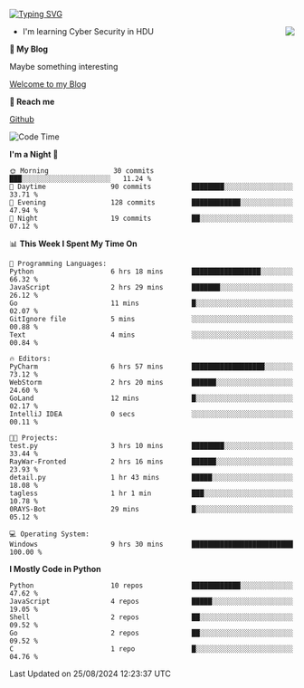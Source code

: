 [![Typing SVG](https://readme-typing-svg.herokuapp.com?font=Fira+Code&pause=1000&random=false&width=450&height=60&lines=Hello+%F0%9F%91%8B%F0%9F%8F%BB;I'm+JBNRZ)](https://git.io/typing-svg)

<a href="#">
  <img align="right" src="https://github-readme-stats.vercel.app/api?username=JBNRZ&show_icons=true&bg_color=15,f2f7fd,E0EAFC" />
</a>

- I'm learning Cyber Security in HDU

 **🌱 My Blog**

Maybe something interesting

[Welcome to my Blog](https://jbnrz.com.cn/)

 **💬 Reach me** 

[Github](https://github.com/JBNRZ)


<!--START_SECTION:waka-->
![Code Time](http://img.shields.io/badge/Code%20Time-645%20hrs%2021%20mins-blue)

**I'm a Night 🦉** 

```text
🌞 Morning                30 commits          ███░░░░░░░░░░░░░░░░░░░░░░   11.24 % 
🌆 Daytime                90 commits          ████████░░░░░░░░░░░░░░░░░   33.71 % 
🌃 Evening                128 commits         ████████████░░░░░░░░░░░░░   47.94 % 
🌙 Night                  19 commits          ██░░░░░░░░░░░░░░░░░░░░░░░   07.12 % 
```


📊 **This Week I Spent My Time On** 

```text
💬 Programming Languages: 
Python                   6 hrs 18 mins       █████████████████░░░░░░░░   66.32 % 
JavaScript               2 hrs 29 mins       ███████░░░░░░░░░░░░░░░░░░   26.12 % 
Go                       11 mins             █░░░░░░░░░░░░░░░░░░░░░░░░   02.07 % 
GitIgnore file           5 mins              ░░░░░░░░░░░░░░░░░░░░░░░░░   00.88 % 
Text                     4 mins              ░░░░░░░░░░░░░░░░░░░░░░░░░   00.84 % 

🔥 Editors: 
PyCharm                  6 hrs 57 mins       ██████████████████░░░░░░░   73.12 % 
WebStorm                 2 hrs 20 mins       ██████░░░░░░░░░░░░░░░░░░░   24.60 % 
GoLand                   12 mins             █░░░░░░░░░░░░░░░░░░░░░░░░   02.17 % 
IntelliJ IDEA            0 secs              ░░░░░░░░░░░░░░░░░░░░░░░░░   00.11 % 

🐱‍💻 Projects: 
test.py                  3 hrs 10 mins       ████████░░░░░░░░░░░░░░░░░   33.44 % 
RayWar-Fronted           2 hrs 16 mins       ██████░░░░░░░░░░░░░░░░░░░   23.93 % 
detail.py                1 hr 43 mins        █████░░░░░░░░░░░░░░░░░░░░   18.08 % 
tagless                  1 hr 1 min          ███░░░░░░░░░░░░░░░░░░░░░░   10.78 % 
0RAYS-Bot                29 mins             █░░░░░░░░░░░░░░░░░░░░░░░░   05.12 % 

💻 Operating System: 
Windows                  9 hrs 30 mins       █████████████████████████   100.00 % 
```

**I Mostly Code in Python** 

```text
Python                   10 repos            ████████████░░░░░░░░░░░░░   47.62 % 
JavaScript               4 repos             █████░░░░░░░░░░░░░░░░░░░░   19.05 % 
Shell                    2 repos             ██░░░░░░░░░░░░░░░░░░░░░░░   09.52 % 
Go                       2 repos             ██░░░░░░░░░░░░░░░░░░░░░░░   09.52 % 
C                        1 repo              █░░░░░░░░░░░░░░░░░░░░░░░░   04.76 % 
```




 Last Updated on 25/08/2024 12:23:37 UTC
<!--END_SECTION:waka-->
